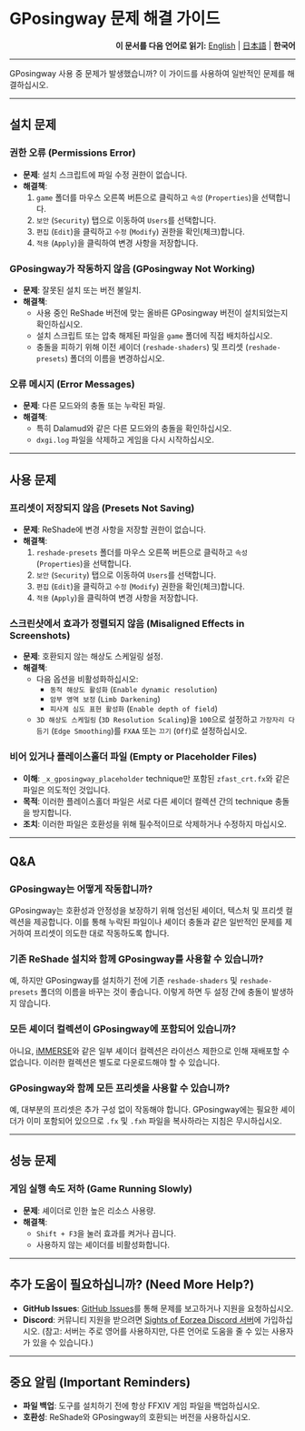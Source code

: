 # GPosingway 문제 해결 가이드

<div align="right">
  <b>이 문서를 다음 언어로 읽기:</b>
  <a href="./troubleshooting.md">English</a> | 
  <a href="./troubleshooting.ja.md">日本語</a> | 
  <b>한국어</b> 
</div>

---

GPosingway 사용 중 문제가 발생했습니까? 이 가이드를 사용하여 일반적인 문제를 해결하십시오.

---

## 설치 문제

### 권한 오류 (Permissions Error)
- **문제**: 설치 스크립트에 파일 수정 권한이 없습니다.
- **해결책**:
  1. `game` 폴더를 마우스 오른쪽 버튼으로 클릭하고 `속성` (`Properties`)을 선택합니다.
  2. `보안` (`Security`) 탭으로 이동하여 `Users`를 선택합니다.
  3. `편집` (`Edit`)을 클릭하고 `수정` (`Modify`) 권한을 확인(체크)합니다.
  4. `적용` (`Apply`)을 클릭하여 변경 사항을 저장합니다.

### GPosingway가 작동하지 않음 (GPosingway Not Working)
- **문제**: 잘못된 설치 또는 버전 불일치.
- **해결책**:
  - 사용 중인 ReShade 버전에 맞는 올바른 GPosingway 버전이 설치되었는지 확인하십시오.
  - 설치 스크립트 또는 압축 해제된 파일을 `game` 폴더에 직접 배치하십시오.
  - 충돌을 피하기 위해 이전 셰이더 (`reshade-shaders`) 및 프리셋 (`reshade-presets`) 폴더의 이름을 변경하십시오.

### 오류 메시지 (Error Messages)
- **문제**: 다른 모드와의 충돌 또는 누락된 파일.
- **해결책**:
  - 특히 Dalamud와 같은 다른 모드와의 충돌을 확인하십시오.
  - `dxgi.log` 파일을 삭제하고 게임을 다시 시작하십시오.

---

## 사용 문제

### 프리셋이 저장되지 않음 (Presets Not Saving)
- **문제**: ReShade에 변경 사항을 저장할 권한이 없습니다.
- **해결책**:
  1. `reshade-presets` 폴더를 마우스 오른쪽 버튼으로 클릭하고 `속성` (`Properties`)을 선택합니다.
  2. `보안` (`Security`) 탭으로 이동하여 `Users`를 선택합니다.
  3. `편집` (`Edit`)을 클릭하고 `수정` (`Modify`) 권한을 확인(체크)합니다.
  4. `적용` (`Apply`)을 클릭하여 변경 사항을 저장합니다.

### 스크린샷에서 효과가 정렬되지 않음 (Misaligned Effects in Screenshots)
- **문제**: 호환되지 않는 해상도 스케일링 설정.
- **해결책**:
  - 다음 옵션을 비활성화하십시오:
    - `동적 해상도 활성화` (`Enable dynamic resolution`)
    - `암부 영역 보정` (`Limb Darkening`)
    - `피사계 심도 표현 활성화` (`Enable depth of field`)
  - `3D 해상도 스케일링` (`3D Resolution Scaling`)을 `100`으로 설정하고 `가장자리 다듬기` (`Edge Smoothing`)를 `FXAA` 또는 `끄기` (`Off`)로 설정하십시오.

### 비어 있거나 플레이스홀더 파일 (Empty or Placeholder Files)
- **이해**: `_x_gposingway_placeholder` technique만 포함된 `zfast_crt.fx`와 같은 파일은 의도적인 것입니다.
- **목적**: 이러한 플레이스홀더 파일은 서로 다른 셰이더 컬렉션 간의 technique 충돌을 방지합니다.
- **조치**: 이러한 파일은 호환성을 위해 필수적이므로 삭제하거나 수정하지 마십시오.

---

## Q&A

### GPosingway는 어떻게 작동합니까?
GPosingway는 호환성과 안정성을 보장하기 위해 엄선된 셰이더, 텍스처 및 프리셋 컬렉션을 제공합니다. 이를 통해 누락된 파일이나 셰이더 충돌과 같은 일반적인 문제를 제거하여 프리셋이 의도한 대로 작동하도록 합니다.

### 기존 ReShade 설치와 함께 GPosingway를 사용할 수 있습니까?
예, 하지만 GPosingway를 설치하기 전에 기존 `reshade-shaders` 및 `reshade-presets` 폴더의 이름을 바꾸는 것이 좋습니다. 이렇게 하면 두 설정 간에 충돌이 발생하지 않습니다.

### 모든 셰이더 컬렉션이 GPosingway에 포함되어 있습니까?
아니요, [iMMERSE](https://github.com/martymcmodding/iMMERSE/blob/main/LICENSE)와 같은 일부 셰이더 컬렉션은 라이선스 제한으로 인해 재배포할 수 없습니다. 이러한 컬렉션은 별도로 다운로드해야 할 수 있습니다.

### GPosingway와 함께 모든 프리셋을 사용할 수 있습니까?
예, 대부분의 프리셋은 추가 구성 없이 작동해야 합니다. GPosingway에는 필요한 셰이더가 이미 포함되어 있으므로 `.fx` 및 `.fxh` 파일을 복사하라는 지침은 무시하십시오.

---

## 성능 문제

### 게임 실행 속도 저하 (Game Running Slowly)
- **문제**: 셰이더로 인한 높은 리소스 사용량.
- **해결책**:
  - `Shift + F3`을 눌러 효과를 켜거나 끕니다.
  - 사용하지 않는 셰이더를 비활성화합니다.

---

## 추가 도움이 필요하십니까? (Need More Help?)
- **GitHub Issues**: [GitHub Issues](https://github.com/gposingway/gposingway/issues)를 통해 문제를 보고하거나 지원을 요청하십시오.
- **Discord**: 커뮤니티 지원을 받으려면 [Sights of Eorzea Discord 서버](https://discord.com/servers/sights-of-eorzea-1124828911700811957)에 가입하십시오. (참고: 서버는 주로 영어를 사용하지만, 다른 언어로 도움을 줄 수 있는 사용자가 있을 수 있습니다.)

---

## 중요 알림 (Important Reminders)
- **파일 백업**: 도구를 설치하기 전에 항상 FFXIV 게임 파일을 백업하십시오.
- **호환성**: ReShade와 GPosingway의 호환되는 버전을 사용하십시오.
